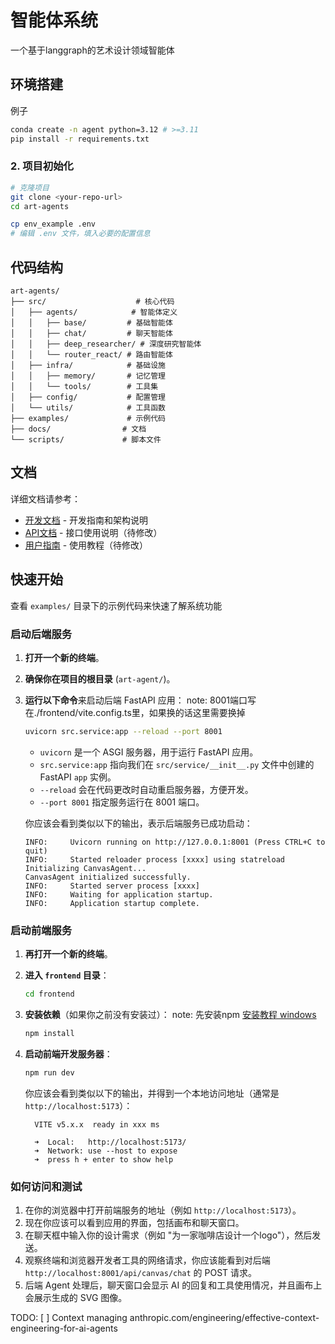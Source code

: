 # 智能体系统

一个基于langgraph的艺术设计领域智能体

## 环境搭建

例子

```bash
conda create -n agent python=3.12 # >=3.11
pip install -r requirements.txt
```

### 2. 项目初始化

```bash
# 克隆项目
git clone <your-repo-url>
cd art-agents

cp env_example .env
# 编辑 .env 文件，填入必要的配置信息
```

## 代码结构

```
art-agents/
├── src/                    # 核心代码
│   ├── agents/            # 智能体定义
│   │   ├── base/         # 基础智能体
│   │   ├── chat/         # 聊天智能体
│   │   ├── deep_researcher/ # 深度研究智能体
│   │   └── router_react/ # 路由智能体
│   ├── infra/            # 基础设施
│   │   ├── memory/       # 记忆管理
│   │   └── tools/        # 工具集
│   ├── config/           # 配置管理
│   └── utils/            # 工具函数
├── examples/             # 示例代码
├── docs/                # 文档
└── scripts/             # 脚本文件
```

## 文档

详细文档请参考：

- [开发文档](./docs/development/) - 开发指南和架构说明
- [API文档](./docs/api/) - 接口使用说明（待修改）
- [用户指南](./docs/user_guide/) - 使用教程（待修改）

## 快速开始

查看 `examples/` 目录下的示例代码来快速了解系统功能

### 启动后端服务

1. **打开一个新的终端**。
2. **确保你在项目的根目录** (`art-agent/`)。
3. **运行以下命令**来启动后端 FastAPI 应用：
   note: 8001端口写在./frontend/vite.config.ts里，如果换的话这里需要换掉

   ```bash
   uvicorn src.service:app --reload --port 8001
   ```

   * `uvicorn` 是一个 ASGI 服务器，用于运行 FastAPI 应用。
   * `src.service:app` 指向我们在 `src/service/__init__.py` 文件中创建的 FastAPI `app` 实例。
   * `--reload` 会在代码更改时自动重启服务器，方便开发。
   * `--port 8001` 指定服务运行在 8001 端口。

   你应该会看到类似以下的输出，表示后端服务已成功启动：

   ```
   INFO:     Uvicorn running on http://127.0.0.1:8001 (Press CTRL+C to quit)
   INFO:     Started reloader process [xxxx] using statreload
   Initializing CanvasAgent...
   CanvasAgent initialized successfully.
   INFO:     Started server process [xxxx]
   INFO:     Waiting for application startup.
   INFO:     Application startup complete.
   ```

### 启动前端服务

1. **再打开一个新的终端**。
2. **进入 `frontend` 目录**：

   ```bash
   cd frontend
   ```
3. **安装依赖**（如果你之前没有安装过）：
   note: 先安装npm [安装教程 windows](https://blog.csdn.net/zhouyan8603/article/details/109039732)

   ```bash
   npm install
   ```
4. **启动前端开发服务器**：

   ```bash
   npm run dev
   ```

   你应该会看到类似以下的输出，并得到一个本地访问地址（通常是 `http://localhost:5173`）：

   ```
     VITE v5.x.x  ready in xxx ms

     ➜  Local:   http://localhost:5173/
     ➜  Network: use --host to expose
     ➜  press h + enter to show help
   ```

### 如何访问和测试

1. 在你的浏览器中打开前端服务的地址（例如 `http://localhost:5173`）。
2. 现在你应该可以看到应用的界面，包括画布和聊天窗口。
3. 在聊天框中输入你的设计需求（例如 "为一家咖啡店设计一个logo"），然后发送。
4. 观察终端和浏览器开发者工具的网络请求，你应该能看到对后端 `http://localhost:8001/api/canvas/chat` 的 POST 请求。
5. 后端 Agent 处理后，聊天窗口会显示 AI 的回复和工具使用情况，并且画布上会展示生成的 SVG 图像。

TODO:
[ ] Context managing anthropic.com/engineering/effective-context-engineering-for-ai-agents
